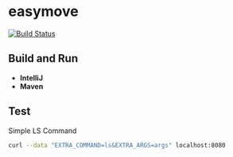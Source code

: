 # easymove

[![Build Status](https://travis-ci.com/MattiaPrimavera/easymove.svg?token=r9S39DVzZNKVuhr9yRC6&branch=master)](https://travis-ci.com/MattiaPrimavera/easymove)

## Build and Run

- **IntelliJ**
- **Maven**

## Test

Simple LS Command

```bash
curl --data "EXTRA_COMMAND=ls&EXTRA_ARGS=args" localhost:8080
```
